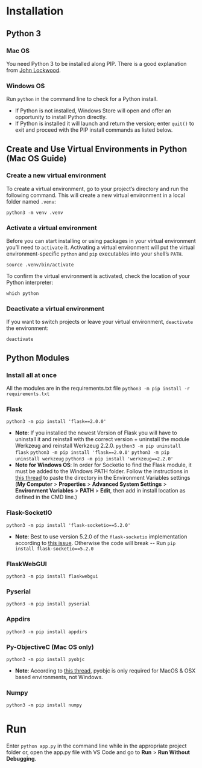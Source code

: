 # Installation

## Python 3

### Mac OS
You need Python 3 to be installed along PIP. There is a good explanation from [John Lockwood](https://codesolid.com/installing-pyenv-on-a-mac/).

### Windows OS
Run `python` in the command line to check for a Python install. 
- If Python is not installed, Windows Store will open and offer an opportunity to install Python directly.
- If Python is installed it will launch and return the version; enter `quit()` to exit and proceed with the PIP install commands as listed below.

## **Create and Use Virtual Environments in Python (Mac OS Guide)**
### **Create a new virtual environment**
To create a virtual environment, go to your project’s directory and run the
following command. This will create a new virtual environment in a local folder
named `.venv`:

`python3 -m venv .venv`

### **Activate a virtual environment**
Before you can start installing or using packages in your virtual environment you’ll
need to `activate` it. Activating a virtual environment will put the
virtual environment-specific `python` and `pip` executables into your
shell’s `PATH`.

`source .venv/bin/activate`

To confirm the virtual environment is activated, check the location of your Python interpreter:

`which python`

### Deactivate a virtual environment
If you want to switch projects or leave your virtual environment,
`deactivate` the environment:

`deactivate`

## Python Modules

### Install all at once
All the modules are in the requirements.txt file
`python3 -m pip install -r requirements.txt`

### Flask
`python3 -m pip install 'flask==2.0.0'`
- **Note**: If you installed the newest Version of Flask you will have to uninstall it and reinstall with the correct version + uninstall the module Werkzeug and reinstall Werkzeug 2.2.0.
`python3 -m pip uninstall flask`
`python3 -m pip install 'flask==2.0.0'`
`python3 -m pip uninstall werkzeug`
`python3 -m pip install 'werkzeug==2.2.0'`
- **Note for Windows OS**: In order for Socketio to find the Flask module, it must be added to the Windows PATH folder. Follow the instructions in [this thread](https://stackoverflow.com/questions/3701646/how-to-add-to-the-pythonpath-in-windows-so-it-finds-my-modules-packages) to paste the directory in the Environment Variables settings (**My Computer** > **Properties** > **Advanced System Settings** > **Environment Variables** > **PATH** > **Edit**, then add in install location as defined in the CMD line.)

### Flask-SocketIO
`python3 -m pip install 'flask-socketio==5.2.0'`
- **Note**: Best to use version 5.2.0 of the `flask-socketio` implementation according to [this issue](https://github.com/projecthorus/radiosonde_auto_rx/issues/654). Otherwise the code will break -- Run `pip install flask-socketio==5.2.0`

### FlaskWebGUI
`python3 -m pip install flaskwebgui`

### Pyserial
`python3 -m pip install pyserial`

### Appdirs
`python3 -m pip install appdirs`

### Py-ObjectiveC (Mac OS only)
`python3 -m pip install pyobjc`
- **Note**: According to [this thread](https://github.com/bradtraversy/alexis_speech_assistant/issues/11#issuecomment-604962987), pyobjc is only required for MacOS & OSX based environments, not Windows.

### Numpy
`python3 -m pip install numpy`

# Run

Enter `python app.py` in the command line while in the appropriate project folder or, open the app.py file with VS Code and go to **Run** > **Run Without Debugging**.

